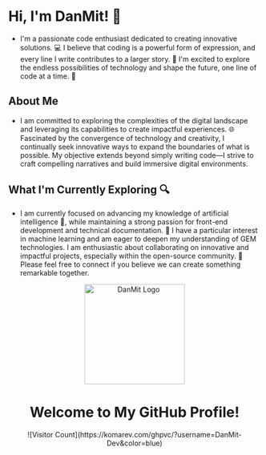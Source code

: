 # Hi, I'm DanMit! 👋

* I'm a passionate code enthusiast dedicated to creating innovative solutions. 💻 I believe that coding is a powerful form of expression, and every line I write contributes to a larger story. 📖 I'm excited to explore the endless possibilities of technology and shape the future, one line of code at a time. 🚀

## About Me 

* I am committed to exploring the complexities of the digital landscape and leveraging its capabilities to create impactful experiences. 🌐 Fascinated by the convergence of technology and creativity, I continually seek innovative ways to expand the boundaries of what is possible. My objective extends beyond simply writing code—I strive to craft compelling narratives and build immersive digital environments.

## What I'm Currently Exploring 🔍

* I am currently focused on advancing my knowledge of artificial intelligence 🤖, while maintaining a strong passion for front-end development and technical documentation. 📝 I have a particular interest in machine learning and am eager to deepen my understanding of GEM technologies. I am enthusiastic about collaborating on innovative and impactful projects, especially within the open-source community. 🤝 Please feel free to connect if you believe we can create something remarkable together.

<div align="center">
<img src="https://avatars.githubusercontent.com/u/205089404?v=4" alt="DanMit Logo" width="200">
</div>
<div align="center">
  <h1>Welcome to My GitHub Profile!</h1>
  <p>
    ![Visitor Count](https://komarev.com/ghpvc/?username=DanMit-Dev&color=blue)
  </p>
</div>

